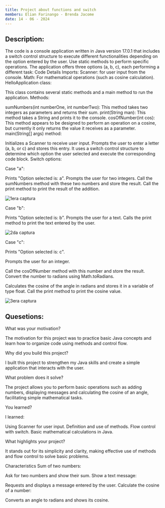 ```yaml
---
title: Project about functions and switch
members: Elian Farinango - Brenda Jacome
date: 14 - 06 - 2024
---
```

Description:
---
The code is a console application written in Java version 17.0.1 that includes a switch control structure to execute different functionalities depending on the option entered by the user.
Use static methods to perform specific operations. The application offers three options (a, b, c), each performing a different task:
Code Details
Imports:
Scanner: for user input from the console.
Math: For mathematical operations (such as cosine calculation).
HelloApplication class:

This class contains several static methods and a main method to run the application.
Methods:

sumNumbers(int numberOne, int numberTwo): This method takes two integers as parameters and returns their sum.
print(String man): This method takes a String and prints it to the console.
cosOfNumber(int cos): This method appears to be designed to perform an operation on a cosine, but currently it only returns the value it receives as a parameter.
main(String[] args) method:

Initializes a Scanner to receive user input.
Prompts the user to enter a letter (a, b, or c) and stores this entry.
It uses a switch control structure to determine which option the user selected and execute the corresponding code block.
Switch options:


Case "a":

Prints "Option selected is: a".
Prompts the user for two integers.
Call the sumNumbers method with these two numbers and store the result.
Call the print method to print the result of the addition.

![1era captura](https://github.com/ElianFarinango/ProjectFunctionsAndSwitch/assets/169933606/93e6b473-a4cc-4ed6-9457-4eef952773b0)


Case "b":

Prints "Option selected is: b".
Prompts the user for a text.
Calls the print method to print the text entered by the user.

![2da captura](https://github.com/ElianFarinango/ProjectFunctionsAndSwitch/assets/169933606/78a9fb70-9658-47aa-8cf0-209139238120)


Case "c":

Prints "Option selected is: c".

Prompts the user for an integer.

Call the cosOfNumber method with this number and store the result.
Convert the number to radians using Math.toRadians.

Calculates the cosine of the angle in radians and stores it in a variable of type float.
Call the print method to print the cosine value.


![3era captura](https://github.com/ElianFarinango/ProjectFunctionsAndSwitch/assets/169933606/87831877-72da-4dbf-943c-be8e09627f19)


Quesetions:
---
What was your motivation?

The motivation for this project was to practice basic Java concepts and learn how to organize code using methods and control flow.

Why did you build this project?

I built this project to strengthen my Java skills and create a simple application that interacts with the user.

What problem does it solve?

The project allows you to perform basic operations such as adding numbers, displaying messages and calculating the cosine of an angle, facilitating simple mathematical tasks.

You learned?

I learned:

Using Scanner for user input.
Definition and use of methods.
Flow control with switch.
Basic mathematical calculations in Java.

What highlights your project?

It stands out for its simplicity and clarity, making effective use of methods and flow control to solve basic problems.

Characteristics
Sum of two numbers:

Ask for two numbers and show their sum.
Show a text message:

Requests and displays a message entered by the user.
Calculate the cosine of a number:

Converts an angle to radians and shows its cosine.







